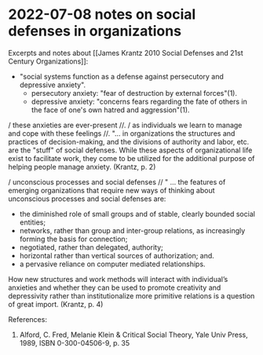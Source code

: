 # 2022-07-08 notes on social defenses in organizations

Excerpts and notes about [[James Krantz 2010 Social Defenses and 21st Century Organizations]]:  
 - "social systems function as a defense against persecutory and depressive anxiety". 
	 - persecutory anxiety: "fear of destruction by external forces"(1). 
	 - depressive anxiety: "concerns fears regarding the fate of others in the face of one's own hatred and aggression"(1). 

/ these anxieties are ever-present //. 
/ as individuals we learn to manage and cope with these feelings //. 
"... in organizations the structures and practices of decision-making, and the divisions of authority and labor, etc. are the "stuff" of social defenses. While these aspects of organizational life exist to facilitate work, they come to be utilized for the additional purpose of helping people manage anxiety. (Krantz, p. 2)

/ unconscious processes and social defenses //
" ... the features of emerging organizations that require new ways of thinking about unconscious processes and social defenses are:  
- the diminished role of small groups and of stable, clearly bounded social entities;
- networks, rather than group and inter-group relations, as increasingly forming the basis for connection;  
- negotiated, rather than delegated, authority;  
- horizontal rather than vertical sources of authorization; and. 
- a pervasive reliance on computer mediated relationships.

How new structures and work methods will interact with individual’s anxieties and whether they can be used to promote creativity and depressivity rather than institutionalize more primitive relations is a question of great import. (Krantz, p. 4)


References:  
1. Alford, C. Fred, Melanie Klein & Critical Social Theory, Yale Univ Press, 1989, ISBN 0-300-04506-9, p. 35
